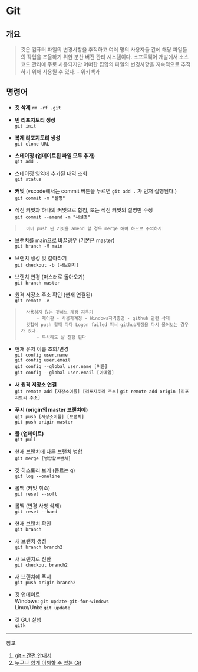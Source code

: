 # Git

## 개요

> 깃은 컴퓨터 파일의 변경사항을 추적하고 여러 명의 사용자들 간에 해당 파일들의 작업을 조율하기 위한 분산 버전 관리 시스템이다. 소프트웨어 개발에서 소스 코드 관리에 주로 사용되지만 어떠한 집합의 파일의 변경사항을 지속적으로 추적하기 위해 사용될 수 있다. - 위키백과

## 명령어

- **깃 삭제**
  `rm -rf .git`

- **빈 리포지토리 생성**  
  `git init`

- **복제 리포지토리 생성**  
  `git clone URL`

- **스테이징 (업데이트된 파일 모두 추가)**  
  `git add .`

- 스테이징 영역에 추가된 내역 조회  
  `git status`

- **커밋** (vscode에서는 commit 버튼을 누르면 `git add .` 가 먼저 실행된다.)  
  `git commit -m "설명"`

- 직전 커밋과 하나의 커밋으로 합침, 또는 직전 커밋의 설명만 수정  
  `git commit --amend -m "새설명"`

>       이미 push 된 커밋을 amend 할 경우 merge 해야 하므로 주의하자

- 브랜치를 main으로 바꿀경우 (기본은 master)  
  `git branch -M main`

- 브랜치 생성 및 갈아타기  
  `git checkout -b [새브랜치]`

- 브랜치 변경 (마스터로 돌아오기)  
  `git branch master`

- 원격 저장소 주소 확인 (현재 연결된)  
  `git remote -v`

>       사용하지 않는 깃허브 계정 지우기
>           - 제어판 - 사용자계정 - Windows자격증명 - github 관련 삭제
>       깃헙에 push 할때 마다 Logon failed 떠서 github계정을 다시 물어보는 경우가 있다.
>           - 무시해도 잘 진행 된다

- 현재 유저 이름 조회/변경  
  `git config user.name`  
  `git config user.email`  
  `git config --global user.name [이름]`  
  `git config --global user.email [이메일]`

- **새 원격 저장소 연결**  
  `git remote add [저장소이름] [리포지토리 주소]`
  `git remote add origin [리포지토리 주소]`

- **푸시 (origin의 master 브랜치에)**  
  `git push [저장소이름] [브랜치]`  
  `git push origin master`

- **풀 (업데이트)**  
  `git pull`

- 현재 브랜치에 다른 브랜치 병합  
  `git merge [병합할브랜치]`

- 깃 히스토리 보기 (종료는 q)  
  `git log --oneline`

- 롤백 (커밋 취소)  
  `git reset --soft`

- 롤백 (변경 사항 삭제)  
  `git reset --hard`

- 현재 브랜치 확인  
  `git branch`

- 새 브랜치 생성  
  `git branch branch2`

- 새 브랜치로 전환  
  `git checkout branch2`

- 새 브랜치에 푸시  
  `git push origin branch2`

- 깃 업데이트  
   Windows: `git update-git-for-windows`  
   Linux/Unix: `git update`

- 깃 GUI 실행  
  `gitk`

<!-- > vscode에서 깃허브에 push할 때 마다 크래덴셜을 물어보는 경우
> Window: `git config --global credential.helper wincred --global`
> Linux: `git config --global credential.helper store --global` -->

---

참고

1. [git - 간편 안내서](https://rogerdudler.github.io/git-guide/index.ko.html)
2. [누구나 쉽게 이해할 수 있는 Git](https://backlog.com/git-tutorial/kr/)
